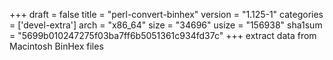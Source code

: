 +++
draft = false
title = "perl-convert-binhex"
version = "1.125-1"
categories = ['devel-extra']
arch = "x86_64"
size = "34696"
usize = "156938"
sha1sum = "5699b010247275f03ba7ff6b5051361c934fd37c"
+++
extract data from Macintosh BinHex files